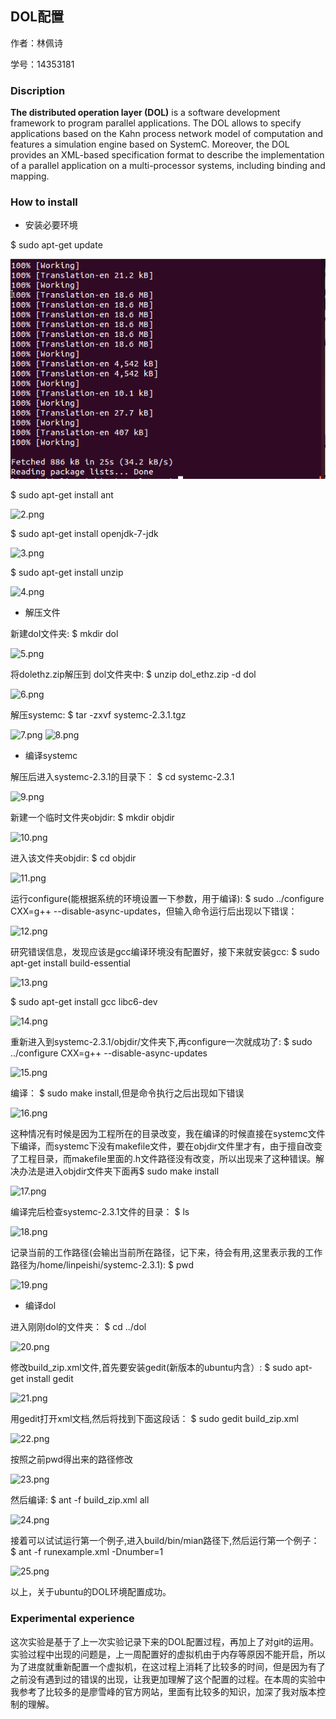## DOL配置

作者：林佩诗

学号：14353181

### Discription

**The distributed operation layer (DOL)** is a software development framework to program parallel applications. The DOL allows to specify applications based on the Kahn process network model of computation and features a simulation engine based on SystemC. Moreover, the DOL provides an XML-based specification format to describe the implementation of a parallel application on a multi-processor systems, including binding and mapping.

### How to install

* 安装必要环境

$ sudo apt-get update

![1.png](https://github.com/Pacylinpeishi/ES2016_14353181/blob/master/1.png?raw=true)

$ sudo apt-get install ant

![2.png](https://thumbnail0.baidupcs.com/thumbnail/3f78180d243e695715809aeb495aa38e?fid=2694813189-250528-557590042374746&time=1475992800&rt=sh&sign=FDTAER-DCb740ccc5511e5e8fedcff06b081203-ii7BNxyrOaNB2YgDCs%2Fej6AGsCA%3D&expires=8h&chkv=0&chkbd=0&chkpc=&dp-logid=6554658485904464297&dp-callid=0&size=c710_u400&quality=100)

$ sudo apt-get install openjdk-7-jdk

![3.png](https://thumbnail0.baidupcs.com/thumbnail/2c0ba30494312576d03f4c158eb4a4f6?fid=2694813189-250528-1018896226882832&time=1475992800&rt=sh&sign=FDTAER-DCb740ccc5511e5e8fedcff06b081203-WySUQHgIWo1UeoMWLVzSXDo2OdM%3D&expires=8h&chkv=0&chkbd=0&chkpc=&dp-logid=6554728871844489742&dp-callid=0&size=c710_u400&quality=100)

$ sudo apt-get install unzip

![4.png](https://thumbnail0.baidupcs.com/thumbnail/166dbf72167a4ed3571fc6a57029a1cb?fid=2694813189-250528-310394251080201&time=1475992800&rt=sh&sign=FDTAER-DCb740ccc5511e5e8fedcff06b081203-Qexh%2BiqF0qfS2KwjWBZWuZH9cRQ%3D&expires=8h&chkv=0&chkbd=0&chkpc=&dp-logid=6554762697360825764&dp-callid=0&size=c710_u400&quality=100)

* 解压文件

新建dol文件夹: $ mkdir dol

![5.png](https://thumbnail0.baidupcs.com/thumbnail/5f72e7f0be15affc5a55f0b99bbf6f57?fid=2694813189-250528-328048248441336&time=1475992800&rt=sh&sign=FDTAER-DCb740ccc5511e5e8fedcff06b081203-ED5Xq3SZ5LodlI%2BzuDeQrWWUYFQ%3D&expires=8h&chkv=0&chkbd=0&chkpc=&dp-logid=6554806260679929158&dp-callid=0&size=c710_u400&quality=100)

将dolethz.zip解压到 dol文件夹中: $ unzip dol_ethz.zip -d dol

![6.png](https://thumbnail0.baidupcs.com/thumbnail/b05731dfa5cb35f7860bb5797b1152f2?fid=2694813189-250528-241403378617688&time=1475992800&rt=sh&sign=FDTAER-DCb740ccc5511e5e8fedcff06b081203-G2MwEPkLZlLuYfaObfyp7pNZSII%3D&expires=8h&chkv=0&chkbd=0&chkpc=&dp-logid=6554841382514082747&dp-callid=0&size=c710_u400&quality=100)

解压systemc: $ tar -zxvf systemc-2.3.1.tgz

![7.png](https://thumbnail0.baidupcs.com/thumbnail/119d2dde6a5e5e97cc827ad0615909b9?fid=2694813189-250528-391850785469739&time=1475992800&rt=sh&sign=FDTAER-DCb740ccc5511e5e8fedcff06b081203-V%2Blt0QxFIRiCTOddhuZh0bc4iCI%3D&expires=8h&chkv=0&chkbd=0&chkpc=&dp-logid=6554870649823516074&dp-callid=0&size=c710_u400&quality=100)
![8.png](https://thumbnail0.baidupcs.com/thumbnail/4711c0ada40291412219a173ae729dff?fid=2694813189-250528-816795312220631&time=1475996400&rt=sh&sign=FDTAER-DCb740ccc5511e5e8fedcff06b081203-0KgG2a7cc3vs0A0tT4WM4UJEnZI%3D&expires=8h&chkv=0&chkbd=0&chkpc=&dp-logid=6554887811098557884&dp-callid=0&size=c710_u400&quality=100)

* 编译systemc

解压后进入systemc-2.3.1的目录下： $ cd systemc-2.3.1

![9.png](https://thumbnail0.baidupcs.com/thumbnail/89e78a61c538fbd1ffd90f53b4be6d5f?fid=2694813189-250528-974576109864905&time=1475996400&rt=sh&sign=FDTAER-DCb740ccc5511e5e8fedcff06b081203-HQOmQtWdeSeijhBO%2FIrQf3d%2FYx4%3D&expires=8h&chkv=0&chkbd=0&chkpc=&dp-logid=6554954902582063497&dp-callid=0&size=c710_u400&quality=100)

新建一个临时文件夹objdir: $ mkdir objdir

![10.png](https://thumbnail0.baidupcs.com/thumbnail/b05522535cbb292ceacd67e76e25ba05?fid=2694813189-250528-641508310697819&time=1475996400&rt=sh&sign=FDTAER-DCb740ccc5511e5e8fedcff06b081203-5onnWjSsJBQtX9NBSR%2BkAj6knmQ%3D&expires=8h&chkv=0&chkbd=0&chkpc=&dp-logid=6554985839118573470&dp-callid=0&size=c710_u400&quality=100)

进入该文件夹objdir: $ cd objdir

![11.png](https://thumbnail0.baidupcs.com/thumbnail/8190e61715d514071716eb8bded644d2?fid=2694813189-250528-940963086965529&time=1475996400&rt=sh&sign=FDTAER-DCb740ccc5511e5e8fedcff06b081203-0icIJQzz6b5xn0OAh1jvLNEBM6M%3D&expires=8h&chkv=0&chkbd=0&chkpc=&dp-logid=6555033427689573810&dp-callid=0&size=c710_u400&quality=100)

运行configure(能根据系统的环境设置一下参数，用于编译): $ sudo ../configure CXX=g++ --disable-async-updates，但输入命令运行后出现以下错误：

![12.png](https://thumbnail0.baidupcs.com/thumbnail/cb663262fb72b11ddc893accfb2f8033?fid=2694813189-250528-1057302925068817&time=1475996400&rt=sh&sign=FDTAER-DCb740ccc5511e5e8fedcff06b081203-S0NQwpU4RL2sFxCBWF%2BSueDbLIA%3D&expires=8h&chkv=0&chkbd=0&chkpc=&dp-logid=6555123087516325599&dp-callid=0&size=c710_u400&quality=100)

研究错误信息，发现应该是gcc编译环境没有配置好，接下来就安装gcc: $ sudo apt-get install build-essential

![13.png](https://thumbnail0.baidupcs.com/thumbnail/cb663262fb72b11ddc893accfb2f8033?fid=2694813189-250528-650497300816487&time=1475996400&rt=sh&sign=FDTAER-DCb740ccc5511e5e8fedcff06b081203-8zWW44BYWfpBG61OrRFCRNVtqBY%3D&expires=8h&chkv=0&chkbd=0&chkpc=&dp-logid=6555275175029604528&dp-callid=0&size=c710_u400&quality=100)

$ sudo apt-get install gcc libc6-dev

![14.png](https://thumbnail0.baidupcs.com/thumbnail/a5fce77e6f8ee41bdb15729297825e15?fid=2694813189-250528-102442702502990&time=1475996400&rt=sh&sign=FDTAER-DCb740ccc5511e5e8fedcff06b081203-ppVHmuCT06YfxWA9Y8pocsp8oMg%3D&expires=8h&chkv=0&chkbd=0&chkpc=&dp-logid=6555297900211483390&dp-callid=0&size=c710_u400&quality=100)

重新进入到systemc-2.3.1/objdir/文件夹下,再configure一次就成功了: $ sudo ../configure CXX=g++ --disable-async-updates

![15.png](https://thumbnail0.baidupcs.com/thumbnail/e73ffb5c471539027036500bbab19933?fid=2694813189-250528-15247201186234&time=1475996400&rt=sh&sign=FDTAER-DCb740ccc5511e5e8fedcff06b081203-76JLuQz7v44iuHj406L1tagCdc8%3D&expires=8h&chkv=0&chkbd=0&chkpc=&dp-logid=6555348865874911737&dp-callid=0&size=c710_u400&quality=100)

编译： $ sudo make install,但是命令执行之后出现如下错误

![16.png](https://thumbnail0.baidupcs.com/thumbnail/40ae04654b139906d004a95890be3fd2?fid=2694813189-250528-917162456737349&time=1475996400&rt=sh&sign=FDTAER-DCb740ccc5511e5e8fedcff06b081203-inJ6d2fZKbA9FktL5znXzvtizyM%3D&expires=8h&chkv=0&chkbd=0&chkpc=&dp-logid=6555400158020707946&dp-callid=0&size=c710_u400&quality=100)

这种情况有时候是因为工程所在的目录改变，我在编译的时候直接在systemc文件下编译，而systemc下没有makefile文件，要在objdir文件里才有，由于擅自改变了工程目录，而makefile里面的.h文件路径没有改变，所以出现来了这种错误。解决办法是进入objdir文件夹下面再$ sudo make install

![17.png](https://thumbnail0.baidupcs.com/thumbnail/24eae2b783e057207f6e8b2873b7ba1b?fid=2694813189-250528-525933024154016&time=1475996400&rt=sh&sign=FDTAER-DCb740ccc5511e5e8fedcff06b081203-CjqlR80%2FciizcHJk89tLEykHE7k%3D&expires=8h&chkv=0&chkbd=0&chkpc=&dp-logid=6555432712065654355&dp-callid=0&size=c710_u400&quality=100)

编译完后检查systemc-2.3.1文件的目录： $ ls

![18.png](https://thumbnail0.baidupcs.com/thumbnail/e01b85990c2ed61abaca8b782a20c734?fid=2694813189-250528-204751494415703&time=1475996400&rt=sh&sign=FDTAER-DCb740ccc5511e5e8fedcff06b081203-K%2Bn5OBHQt5SXRalHIhcHtyf5thU%3D&expires=8h&chkv=0&chkbd=0&chkpc=&dp-logid=6555470466052024588&dp-callid=0&size=c710_u400&quality=100)

记录当前的工作路径(会输出当前所在路径，记下来，待会有用,这里表示我的工作路径为/home/linpeishi/systemc-2.3.1): $ pwd

![19.png](https://thumbnail0.baidupcs.com/thumbnail/26f7d40835e92b69f74441658c7afb86?fid=2694813189-250528-66600965335064&time=1475996400&rt=sh&sign=FDTAER-DCb740ccc5511e5e8fedcff06b081203-ZK5%2BG4YJnCZvDj9RQoxAr2Ftnj4%3D&expires=8h&chkv=0&chkbd=0&chkpc=&dp-logid=6555492124598721828&dp-callid=0&size=c710_u400&quality=100)

* 编译dol

进入刚刚dol的文件夹： $ cd ../dol

![20.png](https://thumbnail0.baidupcs.com/thumbnail/5672f21d0d551cfe1ac92e40df3c8075?fid=2694813189-250528-318704807601337&time=1475996400&rt=sh&sign=FDTAER-DCb740ccc5511e5e8fedcff06b081203-3GJtQ0fNVWqWgtTX3F0pTrpSjBU%3D&expires=8h&chkv=0&chkbd=0&chkpc=&dp-logid=6555527065166021383&dp-callid=0&size=c710_u400&quality=100)

修改build_zip.xml文件,首先要安装gedit(新版本的ubuntu内含）: $ sudo apt-get install gedit

![21.png](https://thumbnail0.baidupcs.com/thumbnail/3ed178ff3466d4919fe326e3d6dde6b5?fid=2694813189-250528-29226990294755&time=1475996400&rt=sh&sign=FDTAER-DCb740ccc5511e5e8fedcff06b081203-DOFtIBfBP5bw8F%2FYimgasxfXZOg%3D&expires=8h&chkv=0&chkbd=0&chkpc=&dp-logid=6555606454406152524&dp-callid=0&size=c710_u400&quality=100)

用gedit打开xml文档,然后将找到下面这段话： $ sudo gedit build_zip.xml

![22.png](https://thumbnail0.baidupcs.com/thumbnail/51e1f67d3744df69690c588d902e7ce9?fid=2694813189-250528-269364334426113&time=1475996400&rt=sh&sign=FDTAER-DCb740ccc5511e5e8fedcff06b081203-73gh2qebRdQn4KjrMgOH2pS61sI%3D&expires=8h&chkv=0&chkbd=0&chkpc=&dp-logid=6555637390579181198&dp-callid=0&size=c710_u400&quality=100)

按照之前pwd得出来的路径修改

![23.png](https://thumbnail0.baidupcs.com/thumbnail/5c9abb2eebb6468bdbce8070e1039c8f?fid=2694813189-250528-404979665245797&time=1475996400&rt=sh&sign=FDTAER-DCb740ccc5511e5e8fedcff06b081203-N1%2FsbkCIwzHj%2BvQwTmHLpa7nbs8%3D&expires=8h&chkv=0&chkbd=0&chkpc=&dp-logid=6555733637269582910&dp-callid=0&size=c710_u400&quality=100)

然后编译: $ ant -f build_zip.xml all

![24.png](https://thumbnail0.baidupcs.com/thumbnail/95eb5115494a292d44f71594aecdcd8a?fid=2694813189-250528-1028231432207180&time=1475996400&rt=sh&sign=FDTAER-DCb740ccc5511e5e8fedcff06b081203-dKNvUCXo5VcO5yorBmF7LapLBTs%3D&expires=8h&chkv=0&chkbd=0&chkpc=&dp-logid=6555764424949915979&dp-callid=0&size=c710_u400&quality=100)

接着可以试试运行第一个例子,进入build/bin/mian路径下,然后运行第一个例子： $ ant -f runexample.xml -Dnumber=1

![25.png](https://thumbnail0.baidupcs.com/thumbnail/4e4bfb4551cd0901e77c13c3149fbc07?fid=2694813189-250528-525888257254132&time=1475996400&rt=sh&sign=FDTAER-DCb740ccc5511e5e8fedcff06b081203-DHDQ0dfWBkz6HVRmnOeM%2F63f%2Bfw%3D&expires=8h&chkv=0&chkbd=0&chkpc=&dp-logid=6555827889782714070&dp-callid=0&size=c710_u400&quality=100)

以上，关于ubuntu的DOL环境配置成功。

### Experimental experience

这次实验是基于了上一次实验记录下来的DOL配置过程，再加上了对git的运用。实验过程中出现的问题是，上一周配置好的虚拟机由于内存等原因不能开启，所以为了进度就重新配置一个虚拟机，在这过程上消耗了比较多的时间，但是因为有了之前没有遇到过的错误的出现，让我更加理解了这个配置的过程。在本周的实验中我参考了比较多的是廖雪峰的官方网站，里面有比较多的知识，加深了我对版本控制的理解。



